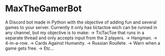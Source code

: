 # MaxTheGamerBot
A Discord bot made in Python with the objective of adding fun and several games to your server.
Currently it only has tictactoe wich can be runned in any channel, but my objective is to make:
-> TicTacToe that runs in a separate thread and only accepts input from the 2 players.
-> Hangman.
-> 4-in-a-row.
-> Cards Against Humanity.
-> Russian Roullete.
-> Warn when a game gets free.
-> Etc...
